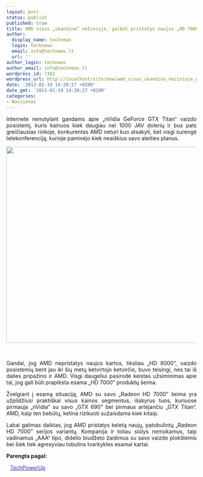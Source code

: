 ```yaml
---
layout: post
status: publish
published: true
title: AMD visus „skandina“ nežinioje, galbūt pristatys naujus „HD 7000” šeimos produktus
author:
  display_name: technews
  login: technews
  email: info@technews.lt
  url: ''
author_login: technews
author_email: info@technews.lt
wordpress_id: 7382
wordpress_url: http://localhost/site/new/amd_visus_skandina_nezinioje_galbut_pristatys_naujus_hd_7000_seimos_produktus/
date: '2013-02-19 14:20:27 +0200'
date_gmt: '2013-02-19 14:20:27 +0200'
categories:
- Naujienos
---
```

<p style="text-align:justify">Internete nenutylant gandams apie „nVidia GeForce GTX Titan“ vaizdo posistemį, kuris kainuos kiek daugiau nei 1000 JAV dolerių ir bus pats greičiausias rinkoje, konkurentas AMD neturi kuo atsakyti, bet visgi surengė telekonferenciją, kurioje paminėjo kiek neaiškius savo ateities planus.</p>
<p style="text-align:center"> <a target="blank" href="http://www.technologijos.lt/upload/image/n/technologijos/it/S-31241/radeon.jpg"><img alt="" src="http://www.technologijos.lt/upload/image/n/technologijos/it/S-31241/1-radeon.jpg" style="width: 520px;" /></a></p>
<div style="text-align:center"> <strong></strong><br/><em></em></div>
<div style="text-align:justify"><!--[if gte mso 9]><![endif]--><!--[if gte mso 9]><xml></p>
<p>  Normal<br />
  0</p>
<p>  false<br />
  false<br />
  false</p>
<p>  EN-US<br />
  X-NONE<br />
  X-NONE</p>
<p></xml><![endif]--><!--[if gte mso 9]><![endif]--><!--[if gte mso 10]></p>
<style>
 /* Style Definitions */<br />
 table.MsoNormalTable<br />
	{mso-style-name:"Table Normal";<br />
	mso-style-parent:"";<br />
	line-height:115%;<br />
	font-size:11.0pt;"Calibri","sans-serif";}<br />
</style>
<p><![endif]--></p>
<p><span>Gandai, jog AMD nepristatys naujos kartos, tiksliau &bdquo;HD 8000&rdquo;, vaizdo posistemių bent jau iki šių metų ketvirtojo ketvirčio, buvo teisingi, nes tai iš dalies pripažino ir AMD. Visgi daugeliui pasirodė keistas užsiminimas apie tai, jog gali būti praplėsta esama &bdquo;HD 7000&rdquo; produktų šeima.</span></p>
<p><span>Žvelgiant į esamą situaciją, AMD su savo &bdquo;Radeon HD 7000&rdquo; šeima yra užpildžiusi praktiškai visus kainos segmentus, išskyrus tuos, kuriuose pirmauja &bdquo;nVidia&ldquo; su savo &bdquo;GTX 690&rdquo; bei pirmaus artėjančiu &bdquo;GTX Titan&ldquo;. AMD, kaip ten bebūtų, ketina rizikuoti sužaisdama kiek kitaip.</span></p>
<p><span>Labai galimas daiktas, jog AMD pristatys keletą naujų, patobulintų &bdquo;Radeon HD 7000&rdquo; serijos variantų. Kompanija ir toliau siūlys nemokamus, taip vadinamus &bdquo;AAA&ldquo; tipo, didelio biudžeto žaidimus su savo vaizdo plokštėmis bei šiek tiek agresyviau tobulins tvarkykles esamai kartai.<br /></span></p>
</div>
<p><strong>Parengta pagal:</strong></p>
<p style="margin:0px 0px 0px 10px"><a target="blank" href="http://www.techpowerup.com/180299/New-Radeon-HD-7000-Series-Products-in-1H-2013.html"><span style="color:#2E2EFE">TechPowerUp</span></a></p>
